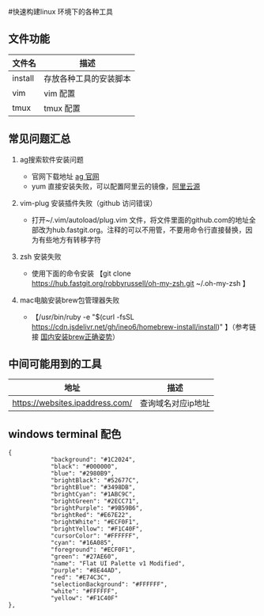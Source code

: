 #快速构建linux 环境下的各种工具

## 文件功能

| 文件名 | 描述 |
| ----   | ---- |
| install | 存放各种工具的安装脚本 |
| vim     | vim 配置 |
| tmux    | tmux 配置 |

## 常见问题汇总
1. ag搜索软件安装问题
    * 官网下载地址 [ag 官网](https://github.com/mizuno-as/silversearcher-ag)
    * yum 直接安装失败，可以配置阿里云的镜像，[阿里云源](https://developer.aliyun.com/mirror)

2. vim-plug 安装插件失败（github 访问错误）
    *  打开~/.vim/autoload/plug.vim 文件，将文件里面的github.com的地址全部改为hub.fastgit.org。注释的可以不用管，不要用命令行直接替换，因为有些地方有转移字符

3. zsh 安装失败
    * 使用下面的命令安装 【git clone https://hub.fastgit.org/robbyrussell/oh-my-zsh.git ~/.oh-my-zsh 】

4. mac电脑安装brew包管理器失败
    * 【/usr/bin/ruby -e "$(curl -fsSL https://cdn.jsdelivr.net/gh/ineo6/homebrew-install/install)" 】（参考链接 [国内安装brew正确姿势](https://cloud.tencent.com/developer/article/1853162)）

## 中间可能用到的工具
| 地址 | 描述 |
| ---- | ---- |
| https://websites.ipaddress.com/ | 查询域名对应ip地址 | 

## windows terminal 配色
```
{
            "background": "#1C2024",
            "black": "#000000",
            "blue": "#2980B9",
            "brightBlack": "#52677C",
            "brightBlue": "#3498DB",
            "brightCyan": "#1ABC9C",
            "brightGreen": "#2ECC71",
            "brightPurple": "#9B59B6",
            "brightRed": "#E67E22",
            "brightWhite": "#ECF0F1",
            "brightYellow": "#F1C40F",
            "cursorColor": "#FFFFFF",
            "cyan": "#16A085",
            "foreground": "#ECF0F1",
            "green": "#27AE60",
            "name": "Flat UI Palette v1 Modified",
            "purple": "#8E44AD",
            "red": "#E74C3C",
            "selectionBackground": "#FFFFFF",
            "white": "#FFFFFF",
            "yellow": "#F1C40F"
},

```
